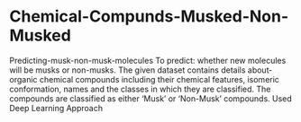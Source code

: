 # Chemical-Compunds-Musked-Non-Musked


Predicting-musk-non-musk-molecules To predict: whether new molecules will be musks or non-musks.
The given dataset contains details about­ organic chemical compounds including their chemical features, isomeric conformation, names and the classes in which they are classified. The compounds are classified as either ‘Musk’ or ‘Non-Musk’ compounds.
Used Deep Learning Approach
